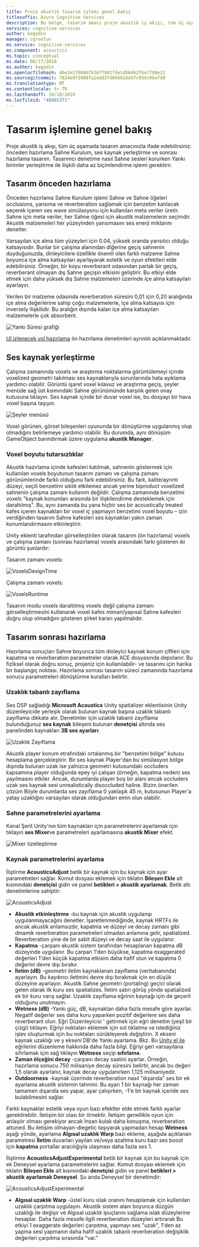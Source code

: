 ```yaml
---
title: Proje akustik tasarım işlemi genel bakış
titlesuffix: Azure Cognitive Services
description: Bu belge, tasarım amacı proje akustik iş akışı, tüm üç aşamada express açıklar.
services: cognitive-services
author: kegodin
manager: cgronlun
ms.service: cognitive-services
ms.component: acoustics
ms.topic: conceptual
ms.date: 08/17/2018
ms.author: kegodin
ms.openlocfilehash: 46e2e276086f836ff881fde1db6462f6e7788e22
ms.sourcegitcommit: 7824e973908fa2edd37d666026dd7c03dc0bafd0
ms.translationtype: MT
ms.contentlocale: tr-TR
ms.lasthandoff: 10/10/2018
ms.locfileid: "48901371"
---
```

# <a name="design-process-overview"></a>Tasarım işlemine genel bakış
Proje akustik iş akışı, tüm üç aşamada tasarım amacınızla ifade edebilirsiniz: önceden hazırlama Sahne Kurulum, ses kaynak yerleştirme ve sonrası hazırlama tasarım. Tasarımcı denetime nasıl Sahne sesleri korurken Yankı birimler yerleştirme ile ilişkili daha az biçimlendirme işlemi gerektirir.

## <a name="pre-bake-design"></a>Tasarım önceden hazırlama
Önceden hazırlama Sahne Kurulum işlemi Sahne ve Sahne öğeleri occlusions, yansıma ve reverberation sağlamak için benzetim katılacak seçerek içeren ses wave simülasyonu için kullanılan meta veriler üretir. Sahne için meta veriler, her Sahne öğesi için akustik malzemelerin seçimdir. Akustik malzemeleri her yüzeyinden yansımasını ses enerji miktarını denetler.

Varsayılan içe alma tüm yüzeyleri için 0.04, yüksek oranda yansıtıcı olduğu katsayısıdır. Bunlar bir çalışma alanından diğerine geçiş sahnenin duyduğunuzda, dinleyicilere özellikle önemli olan farklı malzeme Sahne boyunca içe alma katsayıları ayarlayarak estetik ve oyun efektleri elde edebilirsiniz. Örneğin, bir koyu reverberant odasından parlak bir geçiş, reverberant olmayan dış Sahne geçişin etkisini geliştirir. Bu etkiyi elde etmek için daha yüksek dış Sahne malzemeleri üzerinde içe alma katsayıları ayarlayın.

Verilen bir malzeme odasında reverberation süresini 0,01 için 0,20 aralığında içe alma değerlerine sahip çoğu malzemelerle, içe alma katsayısı için inversely ilişkilidir. Bu aralığın dışında kalan içe alma katsayıları malzemelerle çok absorbent.

![Yankı Süresi grafiği](media/ReverbTimeGraph.png)

[UI izlenecek yol hazırlama](bake-ui-walkthrough.md) ön hazırlama denetimleri ayrıntılı açıklanmaktadır.

## <a name="sound-source-placement"></a>Ses kaynak yerleştirme
Çalışma zamanında voxels ve araştırma noktalarına görüntülemeyi içinde voxelized geometri takılması ses kaynaklarıyla sorunlarında hata ayıklama yardımcı olabilir. Görüntü işaret voxel kılavuz ve araştırma geçiş, şeyler menüde sağ üst kısmındaki Sahne görünümünde karşılık gelen onay kutusuna tıklayın. Ses kaynak içinde bir duvar voxel ise, bu dosyayı bir hava voxel başına taşıyın.

![Şeyler menüsü](media/GizmosMenu.png)  

Voxel görünen, görsel bileşenleri oyununda bir dönüştürme uygulanmış olup olmadığını belirlemeye yardımcı olabilir. Bu durumda, aynı dönüşüm GameObject barındırmak üzere uygulama **akustik Manager**.

### <a name="voxel-size-discrepancies"></a>Voxel boyutu tutarsızlıklar
Akustik hazırlama içinde kafesleri katılmak, sahnenin göstermek için kullanılan voxels boyutunun tasarım zamanı ve çalışma zamanı görünümlerinde farklı olduğunu fark edebilirsiniz. Bu fark, kalite/ayrıntı düzeyi, seçili benzetimi sıklık etkilemez ancak yerine biproduct voxelized sahnenin çalışma zamanı kullanım değildir. Çalışma zamanında benzetimi voxels "kaynak konumları arasında bir ilişkilendirme desteklemek için daraltılmış". Bu, aynı zamanda bu yana hiçbir ses bir acoustically treated kafes içeren kaynakları bir voxel iç yapmayın benzetimi voxel boyutu – izin verdiğinden tasarım Sahne kafesleri ses kaynakları yakın zaman konumlandırmasını etkinleştirir.

Unity eklenti tarafından görselleştirilen olarak tasarım (ön hazırlama) voxels ve çalışma zamanı (sonrası hazırlama) voxels arasındaki farkı gösteren iki görüntü şunlardır:

Tasarım zamanı voxels:

![VoxelsDesignTime](media/VoxelsDesignTime.png)

Çalışma zamanı voxels:

![VoxelsRuntime](media/VoxelsRuntime.png)

Tasarım modu voxels daraltılmış voxels değil çalışma zamanı görselleştirmesini kullanarak voxel kafes mimari/yapısal Sahne kafesleri doğru olup olmadığını gösteren şirket kararı yapılmalıdır.

## <a name="post-bake-design"></a>Tasarım sonrası hazırlama
Hazırlama sonuçları Sahne boyunca tüm dinleyici kaynak konum çiftleri için kapatma ve reverberation parametreler olarak ACE dosyasında depolanır. Bu fiziksel olarak doğru sonuç, projeniz için kullanılabilir- ve tasarımı için harika bir başlangıç noktası. Hazırlama sonrası tasarım süreci zamanında hazırlama sonucu parametreleri dönüştürme kuralları belirtir.

### <a name="distance-based-attenuation"></a>Uzaklık tabanlı zayıflama
Ses DSP sağladığı **Microsoft Acoustics** Unity spatializer eklentisinin Unity düzenleyicide yerleşik olarak bulunan kaynak başına uzaklık tabanlı zayıflama dikkate alır. Denetimler için uzaklık tabanlı zayıflama bulunduğunuz **ses kaynak** bileşeni bulunan **denetçisi** altında ses panelinden kaynakları **3B ses ayarları**:

![Uzaklık Zayıflama](media/distanceattenuation.png)

Akustik player konum etrafındaki ortalanmış bir "benzetimi bölge" kutusu hesaplama gerçekleştirir. Bir ses kaynak Player'dan bu simülasyon bölge dışında bulunan uzak ise yalnızca geometri kutusundaki occluders kapsamına player olduğunda epey iyi çalışan (örneğin, kapatma neden) ses yayılmasını etkiler. Ancak, durumlarda player boş bir alanı ancak occluders uzak ses kaynak sesi unrealistically disoccluded haline. Bizim önerilen çözüm Böyle durumlarda ses zayıflama 0 yaklaşık 45 m, kutusunun Player'a yatay uzaklığını varsayılan olarak olduğundan emin olun olabilir.

### <a name="tuning-scene-parameters"></a>Sahne parametrelerini ayarlama
Kanal Şerit Unity'nın tüm kaynakları için parametrelerini ayarlamak için tıklayın **ses Mixer**ve parametreleri ayarlamasına **akustik Mixer** efekt.

![Mixer özelleştirme](media/MixerParameters.png)

### <a name="tuning-source-parameters"></a>Kaynak parametrelerini ayarlama
İliştirme **AcousticsAdjust** betik bir kaynak için bu kaynak için ayar parametreleri sağlar. Komut dosyası eklemek için tıklatın **Bileşen Ekle** alt kısmındaki **denetçisi** gidin ve panel **betikleri > akustik ayarlamak**. Betik altı denetimlerine sahiptir:

![AcousticsAdjust](media/AcousticsAdjust.png)

* **Akustik etkinleştirme** -bu kaynak için akustik uygulanıp uygulanmayacağını denetler. İşaretlenmediğinde, kaynak HRTFs ile ancak akustik anlamsızdır, kapatma ve düzeyi ve decay zamanı gibi dinamik reverberation parametreleri olmadan anlamına gelir, spatialized. Reverberation yine de bir sabit düzeyi ve decay saat ile uygulanır.
* **Kapatma** -çarpanı akustik sistem tarafından hesaplanan kapatma dB düzeyinde uygulanır. Bu çarpan 1'den büyükse, kapatma exaggerated değerleri 1'den küçük kapatma etkisini daha hafif olun ve kapatma 0 değerini devre dışı bırakır.
* **İletim (dB)** -geometri iletim kaynaklanan zayıflama (veritabanında) ayarlayın. Bu kaydırıcı iletimini devre dışı bırakmak için en düşük düzeyine ayarlayın. Akustik Sahne geometri (portaling) geçici olarak gelen olarak ilk kuru ses spatializes. İletim satırı görüş yönde spatialized ek bir kuru varış sağlar. Uzaklık zayıflama eğrinin kaynağı için de geçerli olduğunu unutmayın.
* **Wetness (dB)** -Yankı güç, dB, kaynaktan daha fazla mesafe göre ayarlar. Negatif değerler ses daha kuru yaparken pozitif değerlere ses daha reverberant olun. Eğri Düzenleyicisi ' getirmek için eğri denetim (yeşil bir çizgi) tıklayın. Eğriyi noktaları eklemek için sol tıklatma ve istediğiniz işlev oluşturmak için bu noktaları sürükleyerek değiştirin. X ekseni kaynak uzaklığı ve y ekseni DB'de Yankı ayarlama. Bkz. Bu [Unity el ile](https://docs.unity3d.com/Manual/EditingCurves.html) eğrilerini düzenleme hakkında daha fazla bilgi. Eğriyi geri varsayılana sıfırlamak için sağ tıklayın **Wetness** seçip **sıfırlama**.
* **Zaman ölçeğini decay** -çarpanı decay saatini ayarlar. Örneğin, hazırlama sonucu 750 milisaniye decay süresini belirtir, ancak bu değeri 1,5 olarak ayarlanır, kaynak decay uygulanırken 1,125 milisaniyedir.
* **Outdoorness** -kaynak üzerinde reverberation nasıl "dışarıda" ses bir ek ayarlama akustik sistemin tahmini. Bu ayarı 1 bir kaynağı her zaman tamamen dışarıda ses yapar, ayar çalışırken, -1'e bir kaynak içeride ses bulabilmesini sağlar.

Farklı kaynaklar estetik veya oyun bazı efektler elde etmek farklı ayarlar gerektirebilir. İletişim bir olası bir örnektir. İletişim genellikle oyun için anlaşılır olması gerekiyor ancak İnsan kulak daha konuşma, reverberation attuned. Bu iletişim olmayan-diegetic taşıyarak yapmadan hesap **Wetness** aşağı yönde, ayarlama **Algısal uzaklık Warp** bazı ekleme, aşağıda açıklanan parametresi  **İletim** duvarları yayılan ve/veya azaltma kuru bazı ses boost için **kapatma** portallar aracılığıyla ulaşması daha fazla ses 1.

İliştirme **AcousticsAdjustExperimental** betik bir kaynak için bu kaynak için ek Deneysel ayarlama parametrelerini sağlar. Komut dosyası eklemek için tıklatın **Bileşen Ekle** alt kısmındaki **denetçisi** gidin ve panel **betikleri > akustik ayarlamak Deneysel**. Şu anda Deneysel bir denetimdir:

![AcousticsAdjustExperimental](media/AcousticsAdjustExperimental.png)

* **Algısal uzaklık Warp** -üstel kuru ıslak oranını hesaplamak için kullanılan uzaklık çarpıtma uygulayın. Akustik sistem alanı boyunca düzgün uzaklığı ile değişir ve Algısal uzaklık ipuçlarını sağlama ıslak düzeylerine hesaplar. Daha fazla mesafe ilgili reverberation düzeyleri artırarak Bu etkiyi 1 exaggerate değerleri çarpıtma, yapmayı ses "uzak", 1'den az yapma sesi yapmanın daha hafif uzaklık tabanlı reverberation değişiklik değerleri çarpıtma sırasında "var."

